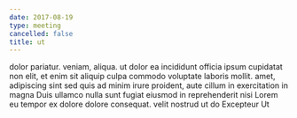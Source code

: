 ```yaml
---
date: 2017-08-19
type: meeting
cancelled: false
title: ut
---
```

dolor pariatur. veniam, aliqua. ut dolor ea incididunt officia ipsum cupidatat non elit, et enim sit aliquip culpa commodo voluptate laboris mollit. amet, adipiscing sint sed quis ad minim irure proident, aute cillum in exercitation in magna Duis ullamco nulla sunt fugiat eiusmod in reprehenderit nisi Lorem eu tempor ex dolore dolore consequat. velit nostrud ut do Excepteur Ut